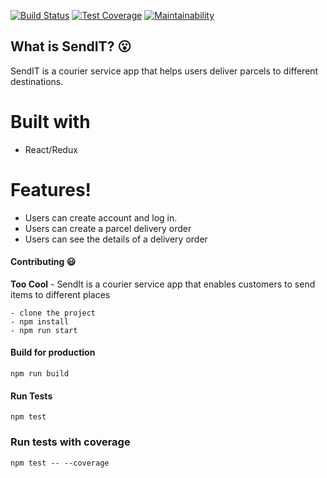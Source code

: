 [![Build Status](https://travis-ci.org/CryceTruly/si-react.svg?branch=develop)](https://travis-ci.org/CryceTruly/si-react) [![Test Coverage](https://api.codeclimate.com/v1/badges/6d2f005cd11ce0aa7fb7/test_coverage)](https://codeclimate.com/github/CryceTruly/si-react/test_coverage)
[![Maintainability](https://api.codeclimate.com/v1/badges/6d2f005cd11ce0aa7fb7/maintainability)](https://codeclimate.com/github/CryceTruly/si-react/maintainability)

## What is SendIT? :open_mouth:
SendIT is a courier service app that helps users deliver parcels to different destinations.


# Built with

  - React/Redux

#  Features!

  - Users can create account and log in.
  - Users can create a parcel delivery order
  - Users can see the details of a delivery order

#### Contributing :smiley:
**Too Cool** - SendIt is a courier service app that enables customers to send items to different places


```
- clone the project
- npm install
- npm run start
```
#### Build for production

```
npm run build
```
#### Run Tests
`
npm test
`

### Run tests with coverage

` npm test -- --coverage
`
